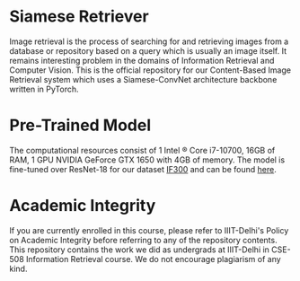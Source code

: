 # Siamese Retriever
Image retrieval is the process of searching for and retrieving images from a database or repository based on a query which is usually an image itself. It remains interesting problem in the domains of Information Retrieval and Computer Vision. This is the official repository for our Content-Based Image Retrieval system which uses a Siamese-ConvNet architecture backbone written in PyTorch.

# Pre-Trained Model
The computational resources consist of 1 Intel ® Core i7-10700, 16GB of RAM, 1 GPU NVIDIA GeForce GTX 1650 with 4GB of memory. The model is fine-tuned over ResNet-18 for our dataset [IF300](https://drive.google.com/file/d/1Jhz6b7qxxMoeIHuZnpkc84WNMp2tYqXI/view?usp=share_link) and can be found [here](https://drive.google.com/file/d/1A_hDAADDoxe1mjJ4lxuYgCnHk3j06aar/view?usp=share_link). 

# Academic Integrity
If you are currently enrolled in this course, please refer to IIIT-Delhi's Policy on Academic Integrity before referring to any of the repository contents. This repository contains the work we did as undergrads at IIIT-Delhi in CSE-508 Information Retrieval course. We do not encourage plagiarism of any kind.
